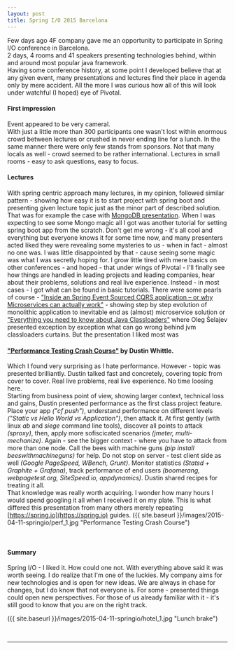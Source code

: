 ```yaml
---
layout: post
title: Spring I/O 2015 Barcelona
---
```


Few days ago 4F company gave me an opportunity to participate in Spring I/O conference in Barcelona.  
2 days, 4 rooms and 41 speakers presenting technologies behind, within and around most popular java framework.  
Having some conference history, at some point I developed believe that at any given event, many presentations and lectures find their place in agenda only by mere accident. All the more I was curious how all of this will look under watchful (I hoped) eye of Pivotal.

#### First impression

Event appeared to be very cameral.  
With just a little more than 300 participants one wasn't lost within enormous crowd between lectures or crushed in never ending line for a lunch.
In the same manner there were only few stands from sponsors. Not that many locals as well - crowd seemed to be rather international.
Lectures in small rooms - easy to ask questions, easy to focus.

#### Lectures

With spring centric approach many lectures, in my opinion, followed similar pattern - showing how easy it is to start project with spring boot and presenting given lecture topic just as the minor part of described solution.  
That was for example the case with [MongoDB presentation](http://www.springio.net/mongodb-and-spring-two-leaves-of-a-same-tree/).
When I was expecting to see some Mongo magic all I got was another tutorial for setting spring boot app from the scratch.
Don't get me wrong - it's all cool and everything but everyone knows it for some time now, and many presenters acted liked they were revealing some mysteries to us - when in fact - almost no one was.
I was little disappointed by that - cause seeing some magic was what I was secretly hoping for.
I grow little tired with mere basics on other conferences - and hoped - that under wings of Pivotal - I'll finally see how things are handled in leading projects and leading companies, hear about their problems, solutions and real live experience.
Instead - in most cases - I got what can be found in basic tutorials. 
There were some pearls of course - ["Inside an Spring Event Sourced CQRS application – or why Microservices can actually work"](http://www.springio.net/inside-an-spring-event-sourced-cqrs-application-or-why-microservices-can-actually-work/) - showing step by step evolution of monolithic application to inevitable end as (almost) microservice solution or ["Everything you need to know about Java Classloaders"](http://www.springio.net/everything-you-need-to-know-about-java-classloaders/) where Oleg Šelajev presented exception by exception what can go wrong behind jvm classloaders curtains.
But the presentation I liked most was

#### ["Performance Testing Crash Course"](http://www.springio.net/performance-testing-crash-course/) by Dustin Whittle.

Which I found very surprising as I hate performance.
However - topic was presented brilliantly. Dustin talked fast and concretely, covering topic from cover to cover.
Real live problems, real live experience. No time loosing here.  
Starting from business point of view, showing larger context, technical loss and gains, Dustin presented performance as the first class project feature.  
Place your app _("cf push")_, understand performance on different levels _("Static vs Hello World vs Application")_, then attack it.
At first gently (with linux _ab_ and _siege_ command line tools), discover all points to attack _(sproxy)_, then, apply more sofiscicated scenarios _(jmeter, multi-mechanize)_.
Again - see the bigger context - where you have to attack from more than one node. Call the bees with machine guns _(pip install beeswithmachineguns)_ for help.
Do not stop on server - test client side as well _(Google PageSpeed, WBench, Grunt)_. Monitor statistics _(Statsd + Graphite + Grafana)_, track performance of end users _(boomerang, webpagetest.org, SiteSpeed.io, appdynamics)_.
Dustin shared recipes for treating it all.  
That knowledge was really worth acquiring. I wonder how many hours I would spend googling it all when I received it on my plate. This is what differed this presentation from many others merely repeating [https://spring.io](https://spring.io) guides.
({{ site.baseurl }}/images/2015-04-11-springio/perf_1.jpg "Performance Testing Crash Course")

&nbsp;

#### Summary
Spring I/O - I liked it. How could one not. With everything above said it was worth seeing. I do realize that I'm one of the luckies. My company aims for new technologies and is open for new ideas. We are always in chase for changes, but I do know that not everyone is. For some - presented things could open new perspectives. For those of us already familiar with it - it's still good to know that you are on the right track.

({{ site.baseurl }}/images/2015-04-11-springio/hotel_1.jpg "Lunch brake")

&nbsp;
****



